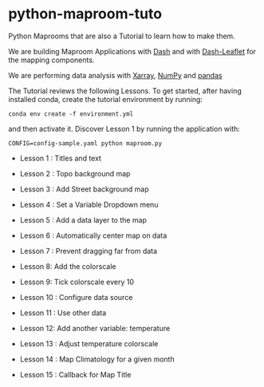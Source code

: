 # python-maproom-tuto
Python Maprooms that are also a Tutorial to learn how to make them.

We are building Maproom Applications with [Dash](https://dash.plotly.com/introduction)
and with [Dash-Leaflet](https://dash-leaflet.herokuapp.com/) for the mapping components.

We are performing data analysis with [Xarray](https://xarray.dev/),
[NumPy](https://numpy.org/) and [pandas](https://pandas.pydata.org/)

The Tutorial reviews the following Lessons. To get started, after having installed
conda, create the tutorial environment by running:

`conda env create -f environment.yml`

and then activate it. Discover Lesson 1 by running the application with:

`CONFIG=config-sample.yaml python maproom.py`

* Lesson 1 : Titles and text

* Lesson 2 : Topo background map

* Lesson 3 : Add Street background map

* Lesson 4 : Set a Variable Dropdown menu

* Lesson 5 : Add a data layer to the map

* Lesson 6 : Automatically center map on data

* Lesson 7 : Prevent dragging far from data

* Lesson 8: Add the colorscale

* Lesson 9: Tick colorscale every 10

* Lesson 10 : Configure data source

* Lesson 11 : Use other data

* Lesson 12: Add another variable: temperature

* Lesson 13 : Adjust temperature colorscale

* Lesson 14 : Map Climatology for a given month

* Lesson 15 : Callback for Map Title
